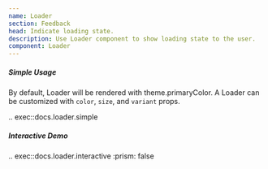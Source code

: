 ```yaml
---
name: Loader
section: Feedback
head: Indicate loading state.
description: Use Loader component to show loading state to the user.
component: Loader
---
```


##### Simple Usage

By default, Loader will be rendered with theme.primaryColor. A Loader can be customized with `color`, `size`, and
`variant` props.

.. exec::docs.loader.simple

##### Interactive Demo

.. exec::docs.loader.interactive
    :prism: false
